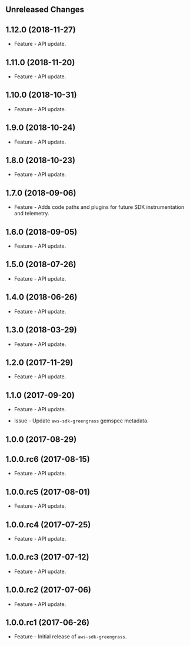 Unreleased Changes
------------------

1.12.0 (2018-11-27)
------------------

* Feature - API update.

1.11.0 (2018-11-20)
------------------

* Feature - API update.

1.10.0 (2018-10-31)
------------------

* Feature - API update.

1.9.0 (2018-10-24)
------------------

* Feature - API update.

1.8.0 (2018-10-23)
------------------

* Feature - API update.

1.7.0 (2018-09-06)
------------------

* Feature - Adds code paths and plugins for future SDK instrumentation and telemetry.

1.6.0 (2018-09-05)
------------------

* Feature - API update.

1.5.0 (2018-07-26)
------------------

* Feature - API update.

1.4.0 (2018-06-26)
------------------

* Feature - API update.

1.3.0 (2018-03-29)
------------------

* Feature - API update.

1.2.0 (2017-11-29)
------------------

* Feature - API update.

1.1.0 (2017-09-20)
------------------

* Feature - API update.

* Issue - Update `aws-sdk-greengrass` gemspec metadata.

1.0.0 (2017-08-29)
------------------

1.0.0.rc6 (2017-08-15)
------------------

* Feature - API update.

1.0.0.rc5 (2017-08-01)
------------------

* Feature - API update.

1.0.0.rc4 (2017-07-25)
------------------

* Feature - API update.

1.0.0.rc3 (2017-07-12)
------------------

* Feature - API update.

1.0.0.rc2 (2017-07-06)
------------------

* Feature - API update.

1.0.0.rc1 (2017-06-26)
------------------

* Feature - Initial release of `aws-sdk-greengrass`.

